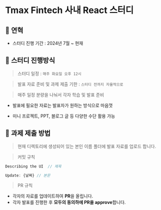 # Tmax Fintech 사내 React 스터디

## 📌 연혁

- 스터디 진행 기간 : 2024년 7월 ~ 현재

## 📌 스터디 진행방식

> 스터디 일정 : `매주 화요일 오후 12시`

> 발표 자료 준비 및 과제 제출 기한 : `스터디 전까지 자율적으로`

> 매주 일정 분량을 나눠서 각자 학습 및 발표 준비

- 발표에 필요한 자료는 발표자가 원하는 방식으로 마음껏

- 미니 프로젝트, PPT, 블로그 글 등 다양한 수단 활용 가능

## 📌 과제 제출 방법

> 현재 디렉토리에 생성되어 있는 본인 이름 폴더에 발표 자료를 업로드 합니다.

> 커밋 규칙

   ```jsx
   Describing the UI  // 제목

   Update: {날짜} // 본문
   ```

> PR 규칙
   - 각자의 자료를 업데이트하여 **PR**을 올립니다.
   - 각자 발표를 진행한 후 **모두의 동의하에 PR을 approve**합니다.
